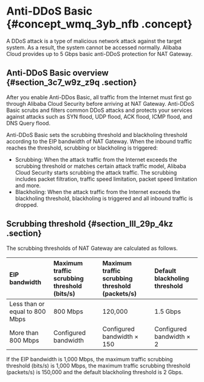 # Anti-DDoS Basic {#concept_wmq_3yb_nfb .concept}

A DDoS attack is a type of malicious network attack against the target system. As a result, the system cannot be accessed normally. Alibaba Cloud provides up to 5 Gbps basic anti-DDoS protection for NAT Gateway.

## Anti-DDoS Basic overview {#section_3c7_w9z_z9q .section}

After you enable Anti-DDos Basic, all traffic from the Internet must first go through Alibaba Cloud Security before arriving at NAT Gateway. Anti-DDoS Basic scrubs and filters common DDoS attacks and protects your services against attacks such as SYN flood, UDP flood, ACK flood, ICMP flood, and DNS Query flood.

Anti-DDoS Basic sets the scrubbing threshold and blackholing threshold according to the EIP bandwidth of NAT Gateway. When the inbound traffic reaches the threshold, scrubbing or blackholing is triggered:

-   Scrubbing: When the attack traffic from the Internet exceeds the scrubbing threshold or matches certain attack traffic model, Alibaba Cloud Security starts scrubbing the attack traffic. The scrubbing includes packet filtration, traffic speed limitation, packet speed limitation and more.
-   Blackholing: When the attack traffic from the Internet exceeds the blackholing threshold, blackholing is triggered and all inbound traffic is dropped.

## Scrubbing threshold {#section_lll_29p_4kz .section}

The scrubbing thresholds of NAT Gateway are calculated as follows.

|EIP bandwidth|Maximum traffic scrubbing threshold \(bits/s\)|Maximum traffic scrubbing threshold \(packets/s\)|Default blackholing threshold|
|:------------|:---------------------------------------------|:------------------------------------------------|:----------------------------|
|Less than or equal to 800 Mbps|800 Mbps|120,000|1.5 Gbps|
|More than 800 Mbps|Configured bandwidth|Configured bandwidth × 150|Configured bandwidth × 2|

If the EIP bandwidth is 1,000 Mbps, the maximum traffic scrubbing threshold \(bits/s\) is 1,000 Mbps, the maximum traffic scrubbing threshold \(packets/s\) is 150,000 and the default blackholing threshold is 2 Gbps.

